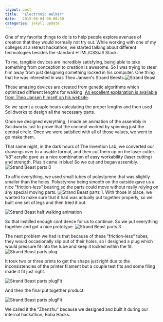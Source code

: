 ```yaml
---
layout: post
title:  "Electronic Walker"
date:   2015-08-04 00:00:00
categories: jekyll update
---
```


One of my favorite things to do is to help people explore avenues of creation that they would normally not try out. While working with one of my colleges at a retreat hackathon, we started talking about different technologies besides the standard HTML/CSS/JS Stack. 

To me, tangible devices are incredibly satisfying, being able to take something from conception to creation is awesome. So I was trying to steer him away from just designing something locked in his computer. One thing that he was interested in was Theo Jansen's Strand Beests.![Strand Beast](../_data/strandbeast_image.jpg) 

These amazing devices are created from genetic algorithms which optimized different lengths for walking. [An excellent explanation is available from Theo Jansen himself on his website](http://www.strandbeest.com/beests_leg.php).

So we spent a couple hours calculating the proper lengths and then used Solidworks to design all the necessary parts. 

Once we designed everything, I made an animation of the assembly in Solidworks just to prove that the concept worked by spinning just the central circle. Once we were satisfied with all of those values, we went to go make them.

That same night, in the dark hours of The Invention Lab, we converted our drawings over to a usable format, and then cut them up on the laser cutter. 1/8" acrylic gave us a nice combination of easy workability (laser cutting) and strength. Plus it came in blue! So we cut and began assembly. ![Strand Beast parts 0](../_data/strandbeast_parts0.jpg)

To affix everything, we used small tubes of polystyrene that was slightly smaller than the holes. Polystyrene being smooth on the outside gave us a nice "friction-less" bearing so the parts could move without really relying on any special moving parts. ![Strand Beast parts 1](../_data/strandbeast_parts1.jpg). With those in place, we wanted to make sure that it had was actually put together properly, so we built one set of legs and then tried it out.

![Strand Beast half walking animation](../_data/strandbeast_protoWalker.gif)

So that instilled enough confidence for us to continue. So we put everything together and got a nice prototype. ![Strand Beast parts 3](../_data/strandbeast_parts3.jpg)

The next problem we had is that because of these "friction-less" tubes, they would occasionally slip out of their holes, so I designed a plug which would pressure fit into the tube and keep it locked within the fit.
![Strand Beast parts plug](../_data/strandbeast_parts2.jpg)

It took two or three prints to get the shape just right due to the inconsistencies of the printer filament but a couple test fits and some filing made it fit just right.

![Strand Beast parts plugFit](../_data/strandbeast_parts4.jpg)

And then the final put together product.

![Strand Beast parts plugFit](../_data/strandbeast_putTogether.jpg)

We called it the "Zhenzhu" because we designed and built it during our internal hackathon, Boba Hacks. 
